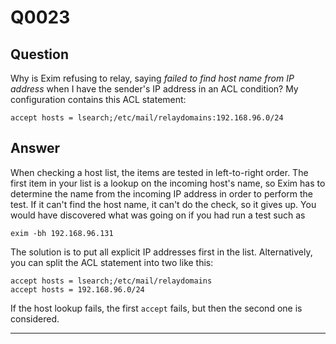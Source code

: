 Q0023
=====

Question
--------

Why is Exim refusing to relay, saying *failed to find host name from IP
address* when I have the sender's IP address in an ACL condition? My
configuration contains this ACL statement:

    accept hosts = lsearch;/etc/mail/relaydomains:192.168.96.0/24

Answer
------

When checking a host list, the items are tested in left-to-right order.
The first item in your list is a lookup on the incoming host's name, so
Exim has to determine the name from the incoming IP address in order to
perform the test. If it can't find the host name, it can't do the check,
so it gives up. You would have discovered what was going on if you had
run a test such as

    exim -bh 192.168.96.131

The solution is to put all explicit IP addresses first in the list.
Alternatively, you can split the ACL statement into two like this:

    accept hosts = lsearch;/etc/mail/relaydomains
    accept hosts = 192.168.96.0/24

If the host lookup fails, the first `accept` fails, but then the second
one is considered.

* * * * *
